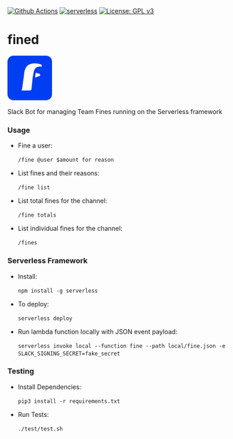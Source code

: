 [![Github Actions](https://github.com/cbeardsmore/fined/workflows/PyTest/badge.svg)](https://github.com/cbeardsmore/fined)
[![serverless](http://public.serverless.com/badges/v3.svg)](http://www.serverless.com)
[![License: GPL v3](https://img.shields.io/badge/License-GPLv3-blue.svg)](https://www.gnu.org/licenses/gpl-3.0)

# fined

<img src="./assets/fined_rounded.png" height="100">


Slack Bot for managing Team Fines running on the Serverless framework

### Usage

- Fine a user:

    `/fine @user $amount for reason`
    
- List fines and their reasons:

    `/fine list`
    
- List total fines for the channel:

    `/fine totals`
    
- List individual fines for the channel:

    `/fines`

### Serverless Framework

- Install:

    `npm install -g serverless`

- To deploy:

    `serverless deploy`

- Run lambda function locally with JSON event payload:

    `serverless invoke local --function fine --path local/fine.json -e SLACK_SIGNING_SECRET=fake_secret`

### Testing

- Install Dependencies:

    `pip3 install -r requirements.txt`

- Run Tests:
 
     `./test/test.sh`